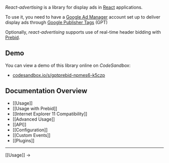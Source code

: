 _React-advertising_ is a library for display ads in [React](https://reactjs.org) applications.

To use it, you need to have a [Google Ad Manager](https://admanager.google.com/) account set up to deliver display ads
through [Google Publisher Tags](https://developers.google.com/publisher-tag/guides/get-started) (GPT)

Optionally, _react-advertising_ supports use of real-time header bidding with
[Prebid](http://prebid.org/overview/intro.html).

## Demo

You can view a demo of this library online on _CodeSandbox_:

- [codesandbox.io/s/gptprebid-npmes6-k5czp](https://codesandbox.io/s/gptprebid-npmes6-k5czp)

## Documentation Overview

- [[Usage]]
- [[Usage with Prebid]]
- [[Internet Explorer 11 Compatibility]]
- [[Advanced Usage]]
- [[API]]
- [[Configuration]]
- [[Custom Events]]
- [[Plugins]]

---

[[Usage]] →
